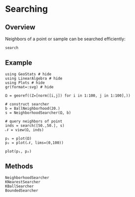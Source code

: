 # Searching

## Overview

Neighbors of a point or sample can be searched efficiently:

```@docs
search
```

## Example

```@example
using GeoStats # hide
using LinearAlgebra # hide
using Plots # hide
gr(format=:svg) # hide

Ω = georef((Z=[norm([i,j]) for i in 1:100, j in 1:100],))

# construct searcher
b = BallNeighborhood(20.)
s = NeighborhoodSearcher(Ω, b)

# query neighbors of point
inds = search([50.,50.], s)
𝒩 = view(Ω, inds)

p₁ = plot(Ω)
p₂ = plot(𝒩, lims=(0,100))

plot(p₁, p₂)
```

## Methods

```@docs
NeighborhoodSearcher
KNearestSearcher
KBallSearcher
BoundedSearcher
```
